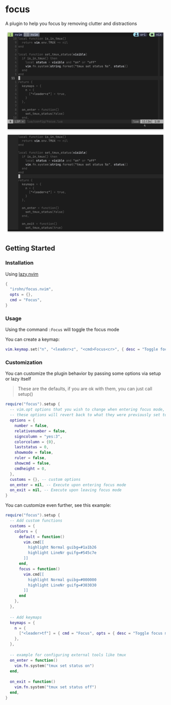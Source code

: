 # focus
A plugin to help you focus by removing clutter and distractions

![before](https://raw.githubusercontent.com/irohn/focus.nvim/refs/heads/master/images/before.png)
![after](https://raw.githubusercontent.com/irohn/focus.nvim/refs/heads/master/images/after.png)

## Getting Started

### Installation

Using [lazy.nvim](https://github.com/folke/lazy.nvim)
```lua
{
  "irohn/focus.nvim",
  opts = {},
  cmd = "Focus",
}
```

### Usage

Using the command `:Focus` will toggle the focus mode

You can create a keymap:
```lua
vim.keymap.set("n", "<leader>z", "<cmd>Focus<cr>", { desc = "Toggle focus mode" })
```

### Customization

You can customize the plugin behavior by passing some options via setup or lazy itself
> These are the defaults, if you are ok with them, you can just call setup()
```lua
require("focus").setup {
  -- vim.opt options that you wish to change when entering focus mode,
  -- these options will revert back to what they were previously set to.
  options = {
    number = false,
    relativenumber = false,
    signcolumn = "yes:3",
    colorcolumn = {0},
    laststatus = 0,
    showmode = false,
    ruler = false,
    showcmd = false,
    cmdheight = 0,
  },
  customs = {}, -- custom options
  on_enter = nil, -- Execute upon entering focus mode
  on_exit = nil, -- Execute upon leaving focus mode
}
```

You can customize even further, see this example:
```lua
require("focus").setup {
  -- Add custom functions
  customs = {
    colors = {
      default = function()
        vim.cmd[[
          highlight Normal guibg=#1a1b26
          highlight LineNr guifg=#545c7e
        ]]
      end,
      focus = function()
        vim.cmd[[
          highlight Normal guibg=#000000
          highlight LineNr guifg=#303030
        ]]
      end
    },
  },

  -- Add keymaps
  keymaps = {
    n = {
      ["<leader>tf"] = { cmd = "Focus", opts = { desc = "Toggle focus mode" } },
    },
  },

  -- example for configuring external tools like tmux
  on_enter = function()
    vim.fn.system("tmux set status on")
  end,

  on_exit = function()
    vim.fn.system("tmux set status off")
  end,
}
```
